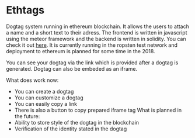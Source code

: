 # Ethtags
Dogtag system running in ethereum blockchain. It allows the users to attach a name and a short text to their adress. The frontend is written in javascript using the meteor framework and the backend is written in solidity. You can check it out [here](ethtags.herokuapp.com). It is currently running in the ropsten test network and deployment to ethereum is planned for some time in the 2018.

You can see your dogtag via the link which is provided after a dogtag is generated. Dogtag can also be embeded as an iframe.

What does work now:
* You can create a dogtag
* You can customize a dogtag
* You can easily copy a link
* There is also a button to copy prepared iframe tag
What is planned in the future:
* Ability to store style of the dogtag in the blockchain
* Verification of the identity stated in the dogtag
